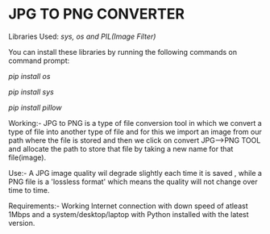 # JPG TO PNG CONVERTER

Libraries Used:
*sys, os and PIL(Image Filter)*

You can install these libraries by running the following commands on command prompt:

*pip install os*

*pip install sys*

*pip install pillow*


Working:-
JPG to PNG is a type of file conversion tool in which we convert a type of file into another type of file and for this we import an image from our path where the file is stored and then we click on convert JPG-->PNG TOOL and allocate the path to store that file by taking a new name for that file(image). 


Use:-
A JPG image quality wil degrade slightly each time it is saved , while a PNG file is a 'lossless format' which means the quality will not change over time  to time.


Requirements:- 
Working Internet connection with down speed of atleast 1Mbps and a system/desktop/laptop with Python installed with the latest version.
